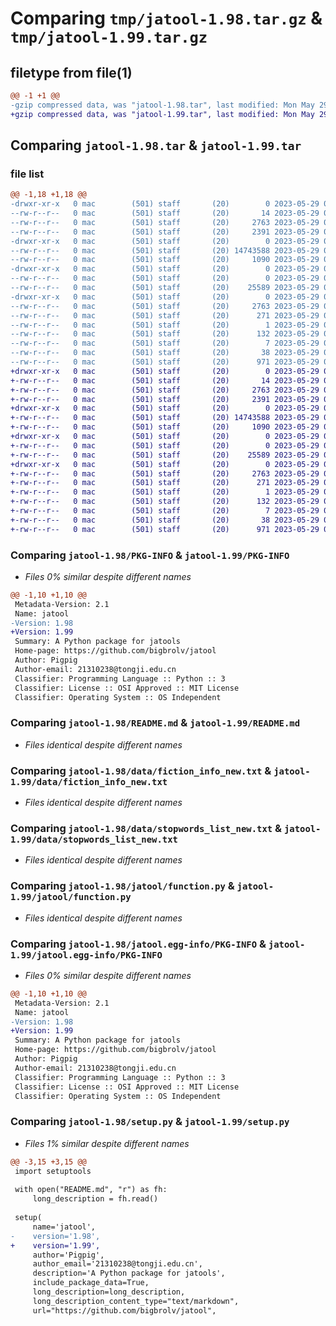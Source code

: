 # Comparing `tmp/jatool-1.98.tar.gz` & `tmp/jatool-1.99.tar.gz`

## filetype from file(1)

```diff
@@ -1 +1 @@
-gzip compressed data, was "jatool-1.98.tar", last modified: Mon May 29 03:23:30 2023, max compression
+gzip compressed data, was "jatool-1.99.tar", last modified: Mon May 29 03:35:35 2023, max compression
```

## Comparing `jatool-1.98.tar` & `jatool-1.99.tar`

### file list

```diff
@@ -1,18 +1,18 @@
-drwxr-xr-x   0 mac        (501) staff       (20)        0 2023-05-29 03:23:30.064781 jatool-1.98/
--rw-r--r--   0 mac        (501) staff       (20)       14 2023-05-29 03:14:51.000000 jatool-1.98/MANIFEST.in
--rw-r--r--   0 mac        (501) staff       (20)     2763 2023-05-29 03:23:30.063155 jatool-1.98/PKG-INFO
--rw-r--r--   0 mac        (501) staff       (20)     2391 2023-05-29 02:05:05.000000 jatool-1.98/README.md
-drwxr-xr-x   0 mac        (501) staff       (20)        0 2023-05-29 03:23:30.035597 jatool-1.98/data/
--rw-r--r--   0 mac        (501) staff       (20) 14743588 2023-05-29 02:05:05.000000 jatool-1.98/data/fiction_info_new.txt
--rw-r--r--   0 mac        (501) staff       (20)     1090 2023-05-29 02:05:06.000000 jatool-1.98/data/stopwords_list_new.txt
-drwxr-xr-x   0 mac        (501) staff       (20)        0 2023-05-29 03:23:30.059092 jatool-1.98/jatool/
--rw-r--r--   0 mac        (501) staff       (20)        0 2023-05-29 02:05:06.000000 jatool-1.98/jatool/__init__.py
--rw-r--r--   0 mac        (501) staff       (20)    25589 2023-05-29 03:23:07.000000 jatool-1.98/jatool/function.py
-drwxr-xr-x   0 mac        (501) staff       (20)        0 2023-05-29 03:23:30.062327 jatool-1.98/jatool.egg-info/
--rw-r--r--   0 mac        (501) staff       (20)     2763 2023-05-29 03:23:29.000000 jatool-1.98/jatool.egg-info/PKG-INFO
--rw-r--r--   0 mac        (501) staff       (20)      271 2023-05-29 03:23:29.000000 jatool-1.98/jatool.egg-info/SOURCES.txt
--rw-r--r--   0 mac        (501) staff       (20)        1 2023-05-29 03:23:29.000000 jatool-1.98/jatool.egg-info/dependency_links.txt
--rw-r--r--   0 mac        (501) staff       (20)      132 2023-05-29 03:23:29.000000 jatool-1.98/jatool.egg-info/requires.txt
--rw-r--r--   0 mac        (501) staff       (20)        7 2023-05-29 03:23:29.000000 jatool-1.98/jatool.egg-info/top_level.txt
--rw-r--r--   0 mac        (501) staff       (20)       38 2023-05-29 03:23:30.065047 jatool-1.98/setup.cfg
--rw-r--r--   0 mac        (501) staff       (20)      971 2023-05-29 03:22:50.000000 jatool-1.98/setup.py
+drwxr-xr-x   0 mac        (501) staff       (20)        0 2023-05-29 03:35:35.164193 jatool-1.99/
+-rw-r--r--   0 mac        (501) staff       (20)       14 2023-05-29 03:14:51.000000 jatool-1.99/MANIFEST.in
+-rw-r--r--   0 mac        (501) staff       (20)     2763 2023-05-29 03:35:35.163685 jatool-1.99/PKG-INFO
+-rw-r--r--   0 mac        (501) staff       (20)     2391 2023-05-29 02:05:05.000000 jatool-1.99/README.md
+drwxr-xr-x   0 mac        (501) staff       (20)        0 2023-05-29 03:35:35.136155 jatool-1.99/data/
+-rw-r--r--   0 mac        (501) staff       (20) 14743588 2023-05-29 02:05:05.000000 jatool-1.99/data/fiction_info_new.txt
+-rw-r--r--   0 mac        (501) staff       (20)     1090 2023-05-29 02:05:06.000000 jatool-1.99/data/stopwords_list_new.txt
+drwxr-xr-x   0 mac        (501) staff       (20)        0 2023-05-29 03:35:35.159984 jatool-1.99/jatool/
+-rw-r--r--   0 mac        (501) staff       (20)        0 2023-05-29 02:05:06.000000 jatool-1.99/jatool/__init__.py
+-rw-r--r--   0 mac        (501) staff       (20)    25589 2023-05-29 03:23:07.000000 jatool-1.99/jatool/function.py
+drwxr-xr-x   0 mac        (501) staff       (20)        0 2023-05-29 03:35:35.162968 jatool-1.99/jatool.egg-info/
+-rw-r--r--   0 mac        (501) staff       (20)     2763 2023-05-29 03:35:35.000000 jatool-1.99/jatool.egg-info/PKG-INFO
+-rw-r--r--   0 mac        (501) staff       (20)      271 2023-05-29 03:35:35.000000 jatool-1.99/jatool.egg-info/SOURCES.txt
+-rw-r--r--   0 mac        (501) staff       (20)        1 2023-05-29 03:35:35.000000 jatool-1.99/jatool.egg-info/dependency_links.txt
+-rw-r--r--   0 mac        (501) staff       (20)      132 2023-05-29 03:35:35.000000 jatool-1.99/jatool.egg-info/requires.txt
+-rw-r--r--   0 mac        (501) staff       (20)        7 2023-05-29 03:35:35.000000 jatool-1.99/jatool.egg-info/top_level.txt
+-rw-r--r--   0 mac        (501) staff       (20)       38 2023-05-29 03:35:35.164298 jatool-1.99/setup.cfg
+-rw-r--r--   0 mac        (501) staff       (20)      971 2023-05-29 03:35:29.000000 jatool-1.99/setup.py
```

### Comparing `jatool-1.98/PKG-INFO` & `jatool-1.99/PKG-INFO`

 * *Files 0% similar despite different names*

```diff
@@ -1,10 +1,10 @@
 Metadata-Version: 2.1
 Name: jatool
-Version: 1.98
+Version: 1.99
 Summary: A Python package for jatools
 Home-page: https://github.com/bigbrolv/jatool
 Author: Pigpig
 Author-email: 21310238@tongji.edu.cn
 Classifier: Programming Language :: Python :: 3
 Classifier: License :: OSI Approved :: MIT License
 Classifier: Operating System :: OS Independent
```

### Comparing `jatool-1.98/README.md` & `jatool-1.99/README.md`

 * *Files identical despite different names*

### Comparing `jatool-1.98/data/fiction_info_new.txt` & `jatool-1.99/data/fiction_info_new.txt`

 * *Files identical despite different names*

### Comparing `jatool-1.98/data/stopwords_list_new.txt` & `jatool-1.99/data/stopwords_list_new.txt`

 * *Files identical despite different names*

### Comparing `jatool-1.98/jatool/function.py` & `jatool-1.99/jatool/function.py`

 * *Files identical despite different names*

### Comparing `jatool-1.98/jatool.egg-info/PKG-INFO` & `jatool-1.99/jatool.egg-info/PKG-INFO`

 * *Files 0% similar despite different names*

```diff
@@ -1,10 +1,10 @@
 Metadata-Version: 2.1
 Name: jatool
-Version: 1.98
+Version: 1.99
 Summary: A Python package for jatools
 Home-page: https://github.com/bigbrolv/jatool
 Author: Pigpig
 Author-email: 21310238@tongji.edu.cn
 Classifier: Programming Language :: Python :: 3
 Classifier: License :: OSI Approved :: MIT License
 Classifier: Operating System :: OS Independent
```

### Comparing `jatool-1.98/setup.py` & `jatool-1.99/setup.py`

 * *Files 1% similar despite different names*

```diff
@@ -3,15 +3,15 @@
 import setuptools
 
 with open("README.md", "r") as fh:
     long_description = fh.read()
 
 setup(
     name='jatool',
-    version='1.98',
+    version='1.99',
     author='Pigpig',
     author_email='21310238@tongji.edu.cn',
     description='A Python package for jatools',
     include_package_data=True,
     long_description=long_description,
     long_description_content_type="text/markdown",
     url="https://github.com/bigbrolv/jatool",
```

